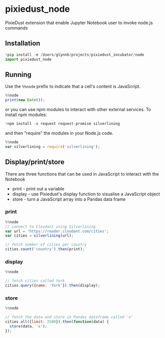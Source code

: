 # pixiedust_node

PixieDust extension that enable Jupyter Notebook user to invoke node.js commands

## Installation

```python
!pip install -e /Users/glynnb/projects/pixiedust_incubator/node
import pixiedust_node
```

## Running

Use the `%%node` prefix to indicate that a cell's content is JavaScript.

```js
%%node
print(new Date());
```

or you can use npm modules to interact with other external services. To install npm modules:

```py
!npm install -s request request-promise silverlining
```

and then "require" the modules in your Node.js code.

```js
%%node
var silverlining = require('silverlining');
```

## Display/print/store

There are three functions that can be used in JavaScript to interact with the Notebook

- print - print out a variable
- display - use Pixiedust's display function to visualise a JavaScript object
- store - turn a JavaScript array into a Pandas data frame

### print

```js
%%node
// connect to Cloudant using Silverlining
var url = 'https://reader.cloudant.com/cities';
var cities = silverlining(url);

// fetch number of cities per country
cities.count('country').then(print);
```

### display

```js
%%node

// fetch cities called York
cities.query({name: 'York'}).then(display);
```

### store

```js
%%node

// fetch the data and store in Pandas dataframe called 'x'
cities.all({limit: 2500}).then(function(data) {
  store(data, 'x');
});
```
